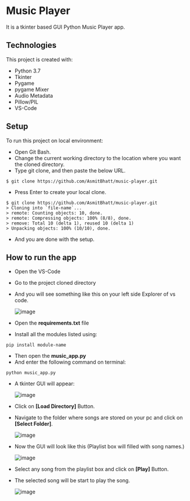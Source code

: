 # Music Player
It is a tkinter based GUI Python Music Player app.

## Technologies
This project is created with:
* Python 3.7
* Tkinter
* Pygame
* pygame Mixer
* Audio Metadata
* Pillow/PIL
* VS-Code

## Setup
To run this project on local environment:
* Open Git Bash.
* Change the current working directory to the location where you want the cloned directory.
* Type git clone, and then paste the below URL.

```
$ git clone https://github.com/AsmitBhatt/music-player.git
```

* Press Enter to create your local clone.

```
$ git clone https://github.com/AsmitBhatt/music-player.git
> Cloning into `file-name`...
> remote: Counting objects: 10, done.
> remote: Compressing objects: 100% (8/8), done.
> remove: Total 10 (delta 1), reused 10 (delta 1)
> Unpacking objects: 100% (10/10), done.
```
* And you are done with the setup.

## How to run the app
* Open the VS-Code
* Go to the project cloned directory
* And you will see something like this on your left side Explorer of vs code.

  ![image](https://user-images.githubusercontent.com/89207002/177941606-9409e9ce-6508-4d97-97fa-fad02794413a.png)

* Open the **requirements.txt** file
* Install all the modules listed using:
 ```
 pip install module-name
 ```
* Then open the **music_app.py**
* And enter the following command on terminal:
```
python music_app.py
```

* A tkinter GUI will appear:

  ![image](https://user-images.githubusercontent.com/89207002/177944288-5ac0e395-af5e-4988-a44e-af2d2e03dc2f.png)

* Click on **[Load Directory]** Button.
* Navigate to the folder where songs are stored on your pc and click on **[Select Folder]**.
  
  ![image](https://user-images.githubusercontent.com/89207002/177945231-07aa0591-699a-4d4a-b2ef-c8946907c1ed.png)
  
* Now the GUI will look like this (Playlist box will filled with song names.)

  ![image](https://user-images.githubusercontent.com/89207002/177945694-6aa3e9f4-4396-4cbe-8c3a-025fb327df97.png)

* Select any song from the playlist box and click on **[Play]** Button.
* The selected song will be start to play the song.

  ![image](https://user-images.githubusercontent.com/89207002/177946383-89295775-4713-451f-981e-afb1ca00b727.png)
